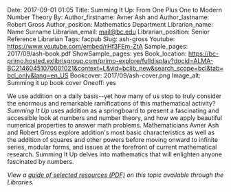 Date: 2017-09-01 01:05
Title: Summing It Up: From One Plus One to Modern Number Theory
By:
Author_firstname: Avner Ash and
Author_lastname: Robert Gross
Author_position: Mathematics Department 
Librarian_name: Name Surname
Librarian_email: mail@bc.edu
Librarian_position: Senior Reference Librarian
Tags: facpub
Slug: ash-gross 
Youtube: https://www.youtube.com/embed/rHf3FEm-ZtA
Sample_pages: 2017/09/ash-book.pdf
ShowSample_pages: yes
Book_location: https://bc-primo.hosted.exlibrisgroup.com/primo-explore/fulldisplay?docid=ALMA-BC21460451070001021&context=L&vid=bclib_new&search_scope=bcl&tab=bcl_only&lang=en_US
Bookcover: 2017/09/ash-cover.png
Image_alt: Summing it up book cover
Oneoff: yes

We use addition on a daily basis--yet how many of us stop to truly consider the enormous and remarkable ramifications of this mathematical activity? <em>Summing It Up</em> uses addition as a springboard to present a fascinating and accessible look at numbers and number theory, and how we apply beautiful numerical properties to answer math problems. Mathematicians Avner Ash and Robert Gross explore addition's most basic characteristics as well as the addition of squares and other powers before moving onward to infinite series, modular forms, and issues at the forefront of current mathematical research. Summing It Up delves into mathematics that will enlighten anyone fascinated by numbers.

<em>View a <a href="http://library.bc.edu/theme/img/facpub/2017/09/ash_guide.pdf">guide of selected resources (PDF)</a> on this topic available through the Libraries. </em>